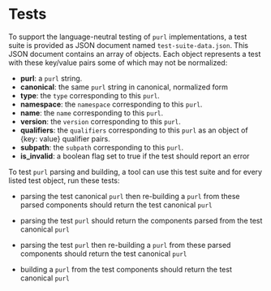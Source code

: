 Tests
=====

To support the language-neutral testing of `purl` implementations, a test suite
is provided as JSON document named `test-suite-data.json`. This JSON document
contains an array of objects. Each object represents a test with these key/value
pairs some of which may not be normalized:

- **purl**: a `purl` string.
- **canonical**: the same `purl` string in canonical, normalized form
- **type**: the `type` corresponding to this `purl`.
- **namespace**: the `namespace` corresponding to this `purl`.
- **name**: the `name` corresponding to this `purl`.
- **version**: the `version` corresponding to this `purl`.
- **qualifiers**: the `qualifiers` corresponding to this `purl` as an object of
  {key: value} qualifier pairs.
- **subpath**: the `subpath` corresponding to this `purl`.
- **is_invalid**: a boolean flag set to true if the test should report an
  error

To test `purl` parsing and building, a tool can use this test suite and for
every listed test object, run these tests:

- parsing the test canonical `purl` then re-building a `purl` from these parsed
  components should return the test canonical `purl`

- parsing the test `purl` should return the components parsed from the test
  canonical `purl`

- parsing the test `purl` then re-building a `purl` from these parsed components
  should return the test canonical `purl`

- building a `purl` from the test components should return the test canonical `purl`
